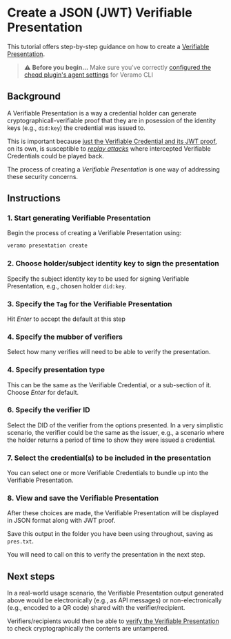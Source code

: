# Create a JSON (JWT) Verifiable Presentation

This tutorial offers step-by-step guidance on how to create a [Verifiable Presentation](https://w3c-ccg.github.io/vp-request-spec/).

> ⚠️ **Before you begin...**
 Make sure you've correctly [configured the cheqd plugin's agent settings](../../../guides/software-development-kits-sdks/veramo-sdk-for-cheqd/setup-cli.md) for Veramo CLI

## Background

A Verifiable Presentation is a way a credential holder can generate cryptographicall-verifiable proof that they are in posession of the identity keys (e.g., `did:key`) the credential was issued to.

This is important because [just the Verifiable Credential and its JWT proof](verify-jwt-vc.md), on its own, is susceptible to [_replay attacks_](https://en.wikipedia.org/wiki/Replay\_attack) where intercepted Verifiable Credentials could be played back.

The process of creating a _Verifiable Presentation_ is one way of addressing these security concerns.

## Instructions

### 1. Start generating Verifiable Presentation

Begin the process of creating a Verifiable Presentation using:

```bash
veramo presentation create
```

### 2. Choose holder/subject identity key to sign the presentation

Specify the subject identity key to be used for signing Verifiable Presentation, e.g., chosen holder `did:key`.

### 3. Specify the `Tag` for the Verifiable Presentation

Hit _Enter_ to accept the default at this step

### 4. Specify the mubber of verifiers

Select how many verifies will need to be able to verify the presentation.

### 4. Specify presentation type

This can be the same as the Verifiable Credential, or a sub-section of it. Choose _Enter_ for default.

### 6. Specify the verifier ID

Select the DID of the verifier from the options presented. In a very simplistic scenario, the verifier could be the same as the issuer, e.g., a scenario where the holder returns a period of time to show they were issued a credential.

### 7. Select the credential(s) to be included in the presentation

You can select one or more Verifiable Credentials to bundle up into the Verifiable Presentation.

### 8. View and save the Verifiable Presentation

After these choices are made, the Verifiable Presentation will be displayed in JSON format along with JWT proof.

Save this output in the folder you have been using throughout, saving as `pres.txt`.

You will need to call on this to verify the presentation in the next step.

## Next steps

In a real-world usage scenario, the Verifiable Presentation output generated above would be electronically (e.g., as API messages) or non-electronically (e.g., encoded to a QR code) shared with the verifier/recipient.

Verifiers/recipients would then be able to [verify the Verifiable Presentation](verify-presentation.md) to check cryptographically the contents are untampered.
